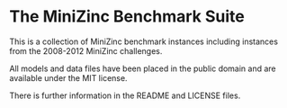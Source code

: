 The MiniZinc Benchmark Suite
============================

This is a collection of MiniZinc benchmark instances including instances from
the 2008-2012 MiniZinc challenges.

All models and data files have been placed in the public domain and are available under the MIT license.

There is further information in the README and LICENSE files.
